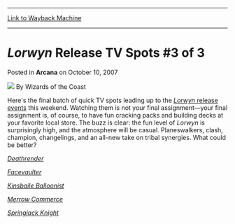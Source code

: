 
---
[Link to Wayback Machine](https://web.archive.org/web/20210429033055/https://magic.wizards.com/en/articles/archive/lorwyn-release-tv-spots-3-3-2007-10-10)

[_metadata_:author]:- "Wizards of the Coast"
[_metadata_:description]:- "Here's the final batch of quick TV spots leading up to the Lorwyn release events this weekend. Watching them is not your final assignment—your final assignment is, of course, to have fun cracking packs and building decks at your favorite local store. The buzz is clear: the fun level of Lorwyn is surprisingly high, and the atmosphere will be casual. Planeswalkers, clash,"
[_metadata_:generator]:- "Drupal 7 (http://drupal.org)"
[_metadata_:node]:- "602616"
[_metadata_:publish_date]:- "2007-10-10"
[_metadata_:source]:- "div-main-content"
[_metadata_:title]:- "Lorwyn Release TV Spots #3 of 3"
[_metadata_:wayback_capture_timestamp]:- "2021-04-29 03:30:55"
[_metadata_:wayback_raw_url]:- "https://web.archive.org/web/20210429033055id_/https://magic.wizards.com/en/articles/archive/lorwyn-release-tv-spots-3-3-2007-10-10"
[_metadata_:wayback_url]:- "https://magic.wizards.com/en/articles/archive/lorwyn-release-tv-spots-3-3-2007-10-10"
---


*Lorwyn* Release TV Spots #3 of 3
=================================



 Posted in **Arcana**
 on October 10, 2007 






![](https://media.magic.wizards.com/styles/auth_small/public/images/person/wizards_author.jpg)
By Wizards of the Coast












Here's the final batch of quick TV spots leading up to the [*Lorwyn* release events](http://archive.wizards.com/Magic/Magazine/Article.aspx?x=mtgcom/events/releases) this weekend. Watching them is not your final assignment—your final assignment is, of course, to have fun cracking packs and building decks at your favorite local store. The buzz is clear: the fun level of *Lorwyn* is surprisingly high, and the atmosphere will be casual. Planeswalkers, clash, champion, changelings, and an all-new take on tribal synergies. What could be better?


  
*[Deathrender](http://gatherer.wizards.com/Pages/Card/Details.aspx?name=Deathrender)*


  
*[Facevaulter](http://gatherer.wizards.com/Pages/Card/Details.aspx?name=Facevaulter)*


  
*[Kinsbaile Balloonist](http://gatherer.wizards.com/Pages/Card/Details.aspx?name=Kinsbaile+Balloonist)*


  
*[Merrow Commerce](http://gatherer.wizards.com/Pages/Card/Details.aspx?name=Merrow+Commerce)*


  
*[Springjack Knight](http://gatherer.wizards.com/Pages/Card/Details.aspx?name=Springjack+Knight)*









